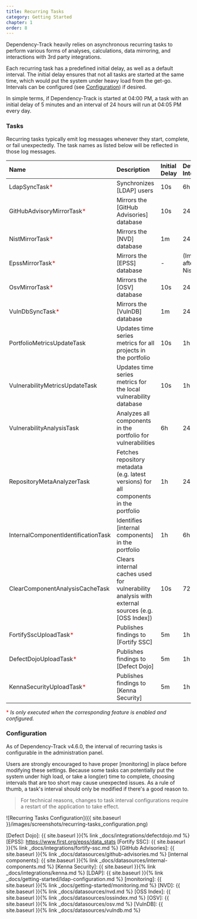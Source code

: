 ```yaml
---
title: Recurring Tasks
category: Getting Started
chapter: 1
order: 8
---
```


Dependency-Track heavily relies on asynchronous recurring tasks to perform various forms of analyses, calculations,
data mirroring, and interactions with 3rd party integrations. 

Each recurring task has a predefined initial delay, as well as a default interval. 
The initial delay ensures that not all tasks are started at the same time, which would put the system under heavy load 
from the get-go. Intervals can be configured (see [Configuration](#configuration)) if desired.

In simple terms, if Dependency-Track is started at 04:00 PM, a task with an initial delay of 5 minutes and an interval
of 24 hours will run at 04:05 PM every day. 

### Tasks

Recurring tasks typically emit log messages whenever they start, complete, or fail unexpectedly. The task names as
listed below will be reflected in those log messages.

| Name                                                       | Description                                                                                     | Initial Delay | Default Interval                   |
|:-----------------------------------------------------------|:------------------------------------------------------------------------------------------------|:--------------|:-----------------------------------|
| LdapSyncTask<span style="color: red">\*</span>             | Synchronizes [LDAP] users                                                                       | 10s           | 6h                                 |
| GitHubAdvisoryMirrorTask<span style="color: red">\*</span> | Mirrors the [GitHub Advisories] database                                                        | 10s           | 24h                                |
| NistMirrorTask<span style="color: red">\*</span>           | Mirrors the [NVD] database                                                                      | 1m            | 24h                                |
| EpssMirrorTask<span style="color: red">\*</span>           | Mirrors the [EPSS] database                                                                     | -             | (Immediately after NistMirrorTask) |
| OsvMirrorTask<span style="color: red">\*</span>            | Mirrors the [OSV] database                                                                      | 10s           | 24h                                |
| VulnDbSyncTask<span style="color: red">\*</span>           | Mirrors the [VulnDB] database                                                                   | 1m            | 24h                                |
| PortfolioMetricsUpdateTask                                 | Updates time series metrics for all projects in the portfolio                                   | 10s           | 1h                                 |
| VulnerabilityMetricsUpdateTask                             | Updates time series metrics for the local vulnerability database                                | 10s           | 1h                                 |
| VulnerabilityAnalysisTask                                  | Analyzes all components in the portfolio for vulnerabilities                                    | 6h            | 24h                                |
| RepositoryMetaAnalyzerTask                                 | Fetches repository metadata (e.g. latest versions) for all components in the portfolio          | 1h            | 24h                                |
| InternalComponentIdentificationTask                        | Identifies [internal components] in the portfolio                                               | 1h            | 6h                                 |
| ClearComponentAnalysisCacheTask                            | Clears internal caches used for vulnerability analysis with external sources (e.g. [OSS Index]) | 10s           | 72h                                |
| FortifySscUploadTask<span style="color: red">\*</span>     | Publishes findings to [Fortify SSC]                                                             | 5m            | 1h                                 |
| DefectDojoUploadTask<span style="color: red">\*</span>     | Publishes findings to [Defect Dojo]                                                             | 5m            | 1h                                 |
| KennaSecurityUploadTask<span style="color: red">\*</span>  | Publishes findings to [Kenna Security]                                                          | 5m            | 1h                                 |

<span style="color: red">\*</span> *Is only executed when the corresponding feature is enabled and configured.*

### Configuration

As of Dependency-Track v4.6.0, the interval of recurring tasks is configurable in the administration panel.

Users are strongly encouraged to have proper [monitoring] in place before modifying these settings. Because some tasks
can potentially put the system under high load, or take a long(er) time to complete, choosing intervals that are too 
short may cause unexpected issues. As a rule of thumb, a task's interval should only be modified if there's a good 
reason to.

> For technical reasons, changes to task interval configurations require a restart of the application to take effect.

![Recurring Tasks Configuration]({{ site.baseurl }}/images/screenshots/recurring-tasks_configuration.png)

[Defect Dojo]: {{ site.baseurl }}{% link _docs/integrations/defectdojo.md %}
[EPSS]: https://www.first.org/epss/data_stats
[Fortify SSC]: {{ site.baseurl }}{% link _docs/integrations/fortify-ssc.md %}
[GitHub Advisories]: {{ site.baseurl }}{% link _docs/datasources/github-advisories.md %}
[internal components]: {{ site.baseurl }}{% link _docs/datasources/internal-components.md %}
[Kenna Security]: {{ site.baseurl }}{% link _docs/integrations/kenna.md %}
[LDAP]: {{ site.baseurl }}{% link _docs/getting-started/ldap-configuration.md %}
[monitoring]: {{ site.baseurl }}{% link _docs/getting-started/monitoring.md %}
[NVD]: {{ site.baseurl }}{% link _docs/datasources/nvd.md %}
[OSS Index]: {{ site.baseurl }}{% link _docs/datasources/ossindex.md %}
[OSV]: {{ site.baseurl }}{% link _docs/datasources/osv.md %}
[VulnDB]: {{ site.baseurl }}{% link _docs/datasources/vulndb.md %}

